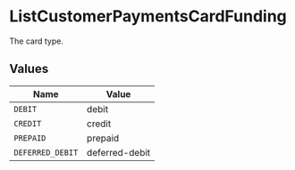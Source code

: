 # ListCustomerPaymentsCardFunding

The card type.


## Values

| Name             | Value            |
| ---------------- | ---------------- |
| `DEBIT`          | debit            |
| `CREDIT`         | credit           |
| `PREPAID`        | prepaid          |
| `DEFERRED_DEBIT` | deferred-debit   |
